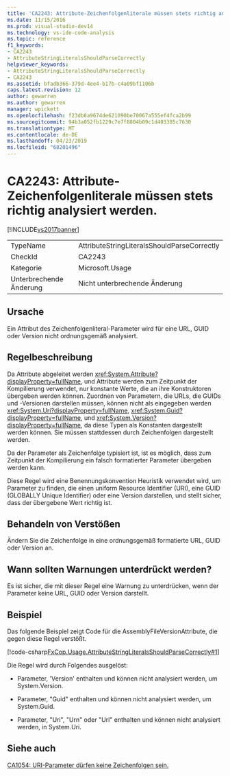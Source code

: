 ```yaml
---
title: 'CA2243: Attribute-Zeichenfolgenliterale müssen stets richtig analysiert | Microsoft-Dokumentation'
ms.date: 11/15/2016
ms.prod: visual-studio-dev14
ms.technology: vs-ide-code-analysis
ms.topic: reference
f1_keywords:
- CA2243
- AttributeStringLiteralsShouldParseCorrectly
helpviewer_keywords:
- AttributeStringLiteralsShouldParseCorrectly
- CA2243
ms.assetid: bfadb366-379d-4ee4-b17b-c4a09bf1106b
caps.latest.revision: 12
author: gewarren
ms.author: gewarren
manager: wpickett
ms.openlocfilehash: f23db8a9674de621090be70067a555ef4fca2b99
ms.sourcegitcommit: 94b3a052fb1229c7e7f8804b09c1d403385c7630
ms.translationtype: MT
ms.contentlocale: de-DE
ms.lasthandoff: 04/23/2019
ms.locfileid: "68201496"
---
```

# <a name="ca2243-attribute-string-literals-should-parse-correctly"></a>CA2243: Attribute-Zeichenfolgenliterale müssen stets richtig analysiert werden.
[!INCLUDE[vs2017banner](../includes/vs2017banner.md)]

|||
|-|-|
|TypeName|AttributeStringLiteralsShouldParseCorrectly|
|CheckId|CA2243|
|Kategorie|Microsoft.Usage|
|Unterbrechende Änderung|Nicht unterbrechende Änderung|

## <a name="cause"></a>Ursache
 Ein Attribut des Zeichenfolgenliteral-Parameter wird für eine URL, GUID oder Version nicht ordnungsgemäß analysiert.

## <a name="rule-description"></a>Regelbeschreibung
 Da Attribute abgeleitet werden <xref:System.Attribute?displayProperty=fullName>, und Attribute werden zum Zeitpunkt der Kompilierung verwendet, nur konstante Werte, die an ihre Konstruktoren übergeben werden können. Zuordnen von Parametern, die URLs, die GUIDs und -Versionen darstellen müssen, können nicht als eingegeben werden <xref:System.Uri?displayProperty=fullName>, <xref:System.Guid?displayProperty=fullName>, und <xref:System.Version?displayProperty=fullName>, da diese Typen als Konstanten dargestellt werden können. Sie müssen stattdessen durch Zeichenfolgen dargestellt werden.

 Da der Parameter als Zeichenfolge typisiert ist, ist es möglich, dass zum Zeitpunkt der Kompilierung ein falsch formatierter Parameter übergeben werden kann.

 Diese Regel wird eine Benennungskonvention Heuristik verwendet wird, um Parameter zu finden, die einen uniform Resource Identifier (URI), eine GUID (GLOBALLY Unique Identifier) oder eine Version darstellen, und stellt sicher, dass der übergebene Wert richtig ist.

## <a name="how-to-fix-violations"></a>Behandeln von Verstößen
 Ändern Sie die Zeichenfolge in eine ordnungsgemäß formatierte URL, GUID oder Version an.

## <a name="when-to-suppress-warnings"></a>Wann sollten Warnungen unterdrückt werden?
 Es ist sicher, die mit dieser Regel eine Warnung zu unterdrücken, wenn der Parameter keine URL, GUID oder Version darstellt.

## <a name="example"></a>Beispiel
 Das folgende Beispiel zeigt Code für die AssemblyFileVersionAttribute, die gegen diese Regel verstößt.

 [!code-csharp[FxCop.Usage.AttributeStringLiteralsShouldParseCorrectly#1](../snippets/csharp/VS_Snippets_CodeAnalysis/FxCop.Usage.AttributeStringLiteralsShouldParseCorrectly/cs/FxCop.Usage.AttributeStringLiteralsShouldParseCorrectly.cs#1)]

 Die Regel wird durch Folgendes ausgelöst:

- Parameter, 'Version' enthalten und können nicht analysiert werden, um System.Version.

- Parameter, "Guid" enthalten und können nicht analysiert werden, um System.Guid.

- Parameter, "Uri", "Urn" oder "Url" enthalten und können nicht analysiert werden, in System.Uri.

## <a name="see-also"></a>Siehe auch
 [CA1054: URI-Parameter dürfen keine Zeichenfolgen sein.](../code-quality/ca1054-uri-parameters-should-not-be-strings.md)
